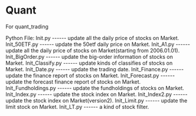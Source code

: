 # Quant
For quant_trading

Python File:
Init.py ------ update all the daily price of stocks on Market. 
Init_50ETF.py ------ update the 50etf daily price on Market.
Init_A1.py ------ update all the daily price of stocks on Market(starting from 2006.01.01).
Init_BigOrder.py ------ update the big-order information of stocks on Market.
Init_Classify.py ------ update kinds of classifies of stocks on Market.
Init_Date.py ------ update the trading date.
Init_Finance.py ------ update the finance report of stocks on Market.
Init_Forecast.py ------ update the forecast finance report of stocks on Market.
Init_Fundholdings.py ------ update the fundholdings of stocks on Market.
Init_Index.py ------ update the stock index on Market.
Init_Index2.py ------ update the stock index on Market(version2).
Init_Limit.py ------ update the limit stock on Market.
Init_LT.py ------ a kind of stock filter.
